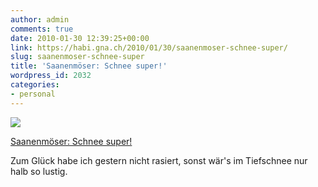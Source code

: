 ```yaml
---
author: admin
comments: true
date: 2010-01-30 12:39:25+00:00
link: https://habi.gna.ch/2010/01/30/saanenmoser-schnee-super/
slug: saanenmoser-schnee-super
title: 'Saanenmöser: Schnee super!'
wordpress_id: 2032
categories:
- personal
---
```



 [![](https://static.flickr.com/2692/4316012850_bdb12d2df6_m.jpg)](https://www.flickr.com/photos/habi/4316012850/)
   

 
  [Saanenmöser: Schnee super!](https://www.flickr.com/photos/habi/4316012850/)
    

 



Zum Glück habe ich gestern nicht rasiert, sonst wär's im Tiefschnee nur halb so lustig.
  

